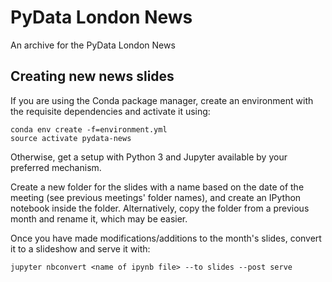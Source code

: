 # PyData London News

An archive for the PyData London News

## Creating new news slides

If you are using the Conda package manager, create an environment with the
requisite dependencies and activate it using:

```
conda env create -f=environment.yml
source activate pydata-news
```

Otherwise, get a setup with Python 3 and Jupyter available by your preferred
mechanism.

Create a new folder for the slides with a name based on the date of the meeting
(see previous meetings' folder names), and create an IPython notebook inside the
folder. Alternatively, copy the folder from a previous month and rename it,
which may be easier.

Once you have made modifications/additions to the month's slides, convert it to
a slideshow and serve it with:

```
jupyter nbconvert <name of ipynb file> --to slides --post serve
```
